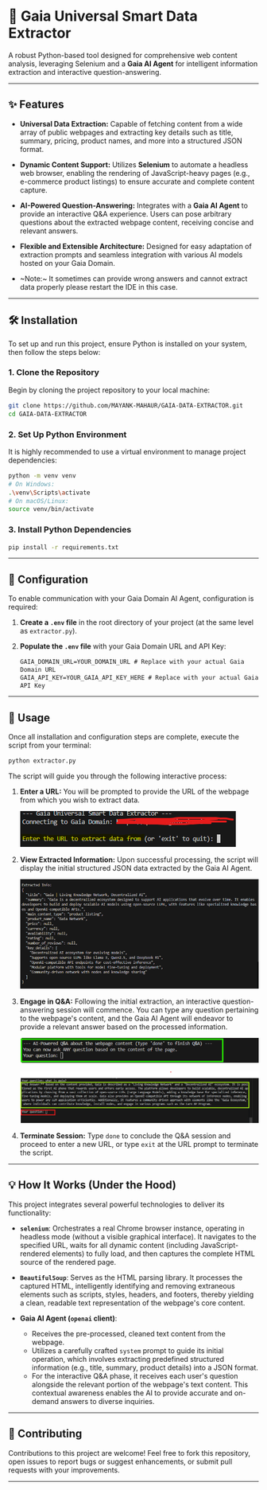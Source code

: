 # 🚀 Gaia Universal Smart Data Extractor

A robust Python-based tool designed for comprehensive web content analysis, leveraging Selenium and a **Gaia AI Agent** for intelligent information extraction and interactive question-answering.

---


## ✨ Features

* **Universal Data Extraction:** Capable of fetching content from a wide array of public webpages and extracting key details such as title, summary, pricing, product names, and more into a structured JSON format.

* **Dynamic Content Support:** Utilizes **Selenium** to automate a headless web browser, enabling the rendering of JavaScript-heavy pages (e.g., e-commerce product listings) to ensure accurate and complete content capture.

* **AI-Powered Question-Answering:** Integrates with a **Gaia AI Agent** to provide an interactive Q&A experience. Users can pose arbitrary questions about the extracted webpage content, receiving concise and relevant answers.

* **Flexible and Extensible Architecture:** Designed for easy adaptation of extraction prompts and seamless integration with various AI models hosted on your Gaia Domain.

* ~Note:~ It sometimes can provide wrong answers and cannot extract data properly please restart the IDE in this case.

---

## 🛠️ Installation

To set up and run this project, ensure Python is installed on your system, then follow the steps below:

### 1. Clone the Repository

Begin by cloning the project repository to your local machine:

```bash
git clone https://github.com/MAYANK-MAHAUR/GAIA-DATA-EXTRACTOR.git
cd GAIA-DATA-EXTRACTOR
```

### 2. Set Up Python Environment

It is highly recommended to use a virtual environment to manage project dependencies:

```bash
python -m venv venv
# On Windows:
.\venv\Scripts\activate
# On macOS/Linux:
source venv/bin/activate
```

### 3. Install Python Dependencies

```bash
pip install -r requirements.txt
```
---

## 🔑 Configuration

To enable communication with your Gaia Domain AI Agent, configuration is required:

1.  **Create a `.env` file** in the root directory of your project (at the same level as `extractor.py`).

2.  **Populate the `.env` file** with your Gaia Domain URL and API Key:

    ```env
    GAIA_DOMAIN_URL=YOUR_DOMAIN_URL # Replace with your actual Gaia Domain URL 
    GAIA_API_KEY=YOUR_GAIA_API_KEY_HERE # Replace with your actual Gaia API Key
    ```
---

## 🚀 Usage

Once all installation and configuration steps are complete, execute the script from your terminal:

```bash
python extractor.py
```

The script will guide you through the following interactive process:

1.  **Enter a URL:** You will be prompted to provide the URL of the webpage from which you wish to extract data.

    ![](ENTER_URL.png)

2.  **View Extracted Information:** Upon successful processing, the script will display the initial structured JSON data extracted by the Gaia AI Agent.

    ![](DATA.png)

3.  **Engage in Q&A:** Following the initial extraction, an interactive question-answering session will commence. You can type any question pertaining to the webpage's content, and the Gaia AI Agent will endeavor to provide a relevant answer based on the processed information.

    ![](ASK_QUESTION.png)

    ![](ANSWER.png)

4.  **Terminate Session:** Type `done` to conclude the Q&A session and proceed to enter a new URL, or type `exit` at the URL prompt to terminate the script.

---

## 💡 How It Works (Under the Hood)

This project integrates several powerful technologies to deliver its functionality:

* **`selenium`**: Orchestrates a real Chrome browser instance, operating in headless mode (without a visible graphical interface). It navigates to the specified URL, waits for all dynamic content (including JavaScript-rendered elements) to fully load, and then captures the complete HTML source of the rendered page.

* **`BeautifulSoup`**: Serves as the HTML parsing library. It processes the captured HTML, intelligently identifying and removing extraneous elements such as scripts, styles, headers, and footers, thereby yielding a clean, readable text representation of the webpage's core content.

* **Gaia AI Agent (`openai` client)**:
    * Receives the pre-processed, cleaned text content from the webpage.
    * Utilizes a carefully crafted `system` prompt to guide its initial operation, which involves extracting predefined structured information (e.g., title, summary, product details) into a JSON format.
    * For the interactive Q&A phase, it receives each user's question alongside the relevant portion of the webpage's text content. This contextual awareness enables the AI to provide accurate and on-demand answers to diverse inquiries.

---

## 🤝 Contributing

Contributions to this project are welcome! Feel free to fork this repository, open issues to report bugs or suggest enhancements, or submit pull requests with your improvements.

---
